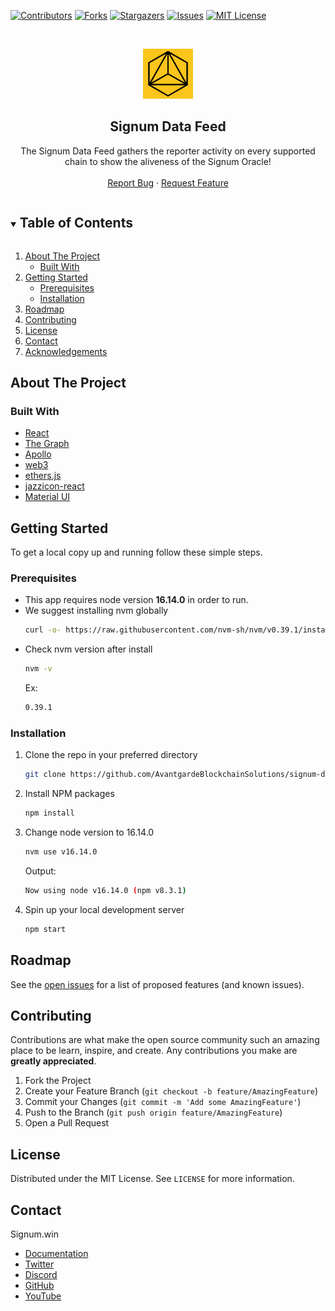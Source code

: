 <!--
*** Thanks for checking out the Best-README-Template. If you have a suggestion
*** that would make this better, please fork the repo and create a pull request
*** or simply open an issue with the tag "enhancement".
*** Thanks again! Now go create something AMAZING! :D
***
***
***
*** To avoid retyping too much info. Do a search and replace for the following:
*** github_username, repo_name, twitter_handle, email, project_title, project_description
-->

<!-- PROJECT SHIELDS -->
<!--
*** I'm using markdown "reference style" links for readability.
*** Reference links are enclosed in brackets [ ] instead of parentheses ( ).
*** See the bottom of this document for the declaration of the reference variables
*** for contributors-url, forks-url, etc. This is an optional, concise syntax you may use.
*** https://www.markdownguide.org/basic-syntax/#reference-style-links
-->

[![Contributors][contributors-shield]][contributors-url]
[![Forks][forks-shield]][forks-url]
[![Stargazers][stars-shield]][stars-url]
[![Issues][issues-shield]][issues-url]
[![MIT License][license-shield]][license-url]

<!-- PROJECT LOGO -->
<br />
<p align="center">
  <a href="https://github.com/AvantgardeBlockchainSolutions/signum-dataFeed">
    <img src="/public/favicon.jpg" alt="Logo" width="80" height="80">
  </a>

  <h2 align="center">Signum Data Feed</h2>

  <p align="center">
    The Signum Data Feed gathers the reporter activity on every supported chain to show the aliveness of the Signum Oracle! 
    <br />
    <br />
    <a href="https://github.com/AvantgardeBlockchainSolutions/signum-dataFeed/issues">Report Bug</a>
    ·
    <a href="https://github.com/AvantgardeBlockchainSolutions/signum-dataFeed/issues">Request Feature</a>
  </p>
</p>

<!-- TABLE OF CONTENTS -->
<details open="open">
  <summary><h2 style="display: inline-block">Table of Contents</h2></summary>
  <ol>
    <li>
      <a href="#about-the-project">About The Project</a>
      <ul>
        <li><a href="#built-with">Built With</a></li>
      </ul>
    </li>
    <li>
      <a href="#getting-started">Getting Started</a>
      <ul>
        <li><a href="#prerequisites">Prerequisites</a></li>
        <li><a href="#installation">Installation</a></li>
      </ul>
    </li>
    <li><a href="#roadmap">Roadmap</a></li>
    <li><a href="#contributing">Contributing</a></li>
    <li><a href="#license">License</a></li>
    <li><a href="#contact">Contact</a></li>
    <li><a href="#acknowledgements">Acknowledgements</a></li>
  </ol>
</details>

<!-- ABOUT THE PROJECT -->

## About The Project

### Built With

- [React](https://reactjs.org/)
- [The Graph](https://thegraph.com/docs/en/)
- [Apollo](https://www.apollographql.com/docs/react/)
- [web3](https://web3js.readthedocs.io/en/v1.7.3/)
- [ethers.js](https://docs.ethers.io/v5/)
- [jazzicon-react](https://www.npmjs.com/package/@ukstv/jazzicon-react)
- [Material UI](https://mui.com/material-ui/getting-started/installation/)

<!-- GETTING STARTED -->

## Getting Started

To get a local copy up and running follow these simple steps.

### Prerequisites

- This app requires node version **16.14.0** in order to run.
- We suggest installing nvm globally
  ```sh
  curl -o- https://raw.githubusercontent.com/nvm-sh/nvm/v0.39.1/install.sh | bash
  ```
- Check nvm version after install
  ```sh
  nvm -v
  ```
  Ex:
  ```sh
  0.39.1
  ```

### Installation

1. Clone the repo in your preferred directory
   ```sh
   git clone https://github.com/AvantgardeBlockchainSolutions/signum-dataFeed.git
   ```
2. Install NPM packages
   ```sh
   npm install
   ```
3. Change node version to 16.14.0
   ```sh
   nvm use v16.14.0
   ```
   Output:
   ```sh
   Now using node v16.14.0 (npm v8.3.1)
   ```
4. Spin up your local development server
   ```sh
   npm start
   ```

<!-- ROADMAP -->

## Roadmap

See the [open issues](https://github.com/AvantgardeBlockchainSolutions/signum-signum-dataFeed/issues) for a list of proposed features (and known issues).

<!-- CONTRIBUTING -->

## Contributing

Contributions are what make the open source community such an amazing place to be learn, inspire, and create. Any contributions you make are **greatly appreciated**.

1. Fork the Project
2. Create your Feature Branch (`git checkout -b feature/AmazingFeature`)
3. Commit your Changes (`git commit -m 'Add some AmazingFeature'`)
4. Push to the Branch (`git push origin feature/AmazingFeature`)
5. Open a Pull Request

<!-- LICENSE -->

## License

Distributed under the MIT License. See `LICENSE` for more information.

<!-- CONTACT -->

## Contact

Signum.win

- [Documentation](https://docs.signum.win/signum/)
- [Twitter]()
- [Discord]()
- [GitHub](https://github.com/signum-win)
- [YouTube]()

<!-- MARKDOWN LINKS & IMAGES -->
<!-- https://www.markdownguide.org/basic-syntax/#reference-style-links -->

[contributors-shield]: https://img.shields.io/github/contributors/AvantgardeBlockchainSolutions/signum-dataFeed.svg?style=for-the-badge
[contributors-url]: https://github.com/AvantgardeBlockchainSolutions/signum-dataFeed/graphs/contributors
[forks-shield]: https://img.shields.io/github/forks/AvantgardeBlockchainSolutions/signum-dataFeed.svg?style=for-the-badge
[forks-url]: https://github.com/AvantgardeBlockchainSolutions/signum-dataFeed/network/members
[stars-shield]: https://img.shields.io/github/stars/AvantgardeBlockchainSolutions/signum-dataFeed.svg?style=for-the-badge
[stars-url]: https://github.com/AvantgardeBlockchainSolutions/signum-dataFeed/stargazers
[issues-shield]: https://img.shields.io/github/issues/AvantgardeBlockchainSolutions/signum-dataFeed.svg?style=for-the-badge
[issues-url]: https://github.com/AvantgardeBlockchainSolutions/signum-dataFeed/issues
[license-shield]: https://img.shields.io/github/license/AvantgardeBlockchainSolutions/signum-dataFeed.svg?style=for-the-badge
[license-url]: https://github.com/AvantgardeBlockchainSolutions/signum-dataFeed/blob/main/LICENSE.txt
[screenshot]: https://user-images.githubusercontent.com/21370350/165868096-5e8a5a6e-b010-4c62-a99d-6e1b8261fa96.png
